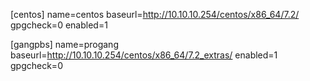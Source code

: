 
[centos]
name=centos
baseurl=http://10.10.10.254/centos/x86_64/7.2/
gpgcheck=0
enabled=1

[gangpbs]
name=progang
baseurl=http://10.10.10.254/centos/x86_64/7.2_extras/
enabled=1
gpgcheck=0
